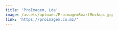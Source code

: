 ```yaml
---
title: 'ProImagem, Lda'
image: /assets/uploads/ProimagemSmartMockup.jpg
link: 'https://proimagem.co.mz/'
---
```


